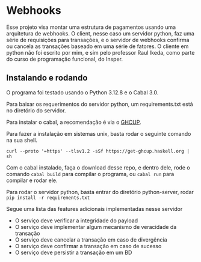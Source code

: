 # Webhooks
Esse projeto visa montar uma estrutura de pagamentos usando uma arquitetura de webhooks. O client, nesse caso um servidor python, faz uma série de requisições para transações, e o servidor de webhooks confirma ou cancela as transações baseado em uma série de fatores. O cliente em python não foi escrito por mim, e sim pelo professor Raul Ikeda, como parte do curso de programação funcional, do Insper.


## Instalando e rodando

O programa foi testado usando o Python 3.12.8 e o Cabal 3.0.

Para baixar os requerimentos do servidor python, um requirements.txt está no diretório do servidor.

Para instalar o cabal, a recomendação é via o [GHCUP](https://www.haskell.org/ghcup/).

Para fazer a instalação em sistemas unix, basta rodar o seguinte comando na sua shell.

```curl --proto '=https' --tlsv1.2 -sSf https://get-ghcup.haskell.org | sh```

Com o cabal instalado, faça o download desse repo, e dentro dele, rode o comando 
```cabal build``` para compilar o programa, ou ```cabal run``` para compilar e rodar ele.

Para rodar o servidor python, basta entrar do diretório python-server, rodar ```pip install -r requirements.txt```

Segue uma lista das features adicionais implementadas nesse servidor
- O serviço deve verificar a integridade do payload
- O serviço deve implementar algum mecanismo de veracidade da transação
- O serviço deve cancelar a transação em caso de divergência
- O serviço deve confirmar a transação em caso de sucesso
- O serviço deve persistir a transação em um BD

